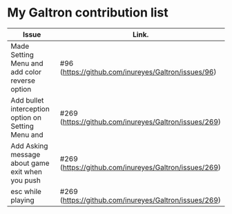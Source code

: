 My Galtron contribution list
======================

| Issue		| Link.	|
|--------------------------|-------------|
|Made Setting Menu and add color reverse option	|#96 (https://github.com/inureyes/Galtron/issues/96)	|
|Add bullet interception option on Setting Menu and |#269 (https://github.com/inureyes/Galtron/issues/269)	|
|Add Asking message about game exit when you push|#269 (https://github.com/inureyes/Galtron/issues/269)	|
esc while playing				  |#269 (https://github.com/inureyes/Galtron/issues/269)	|